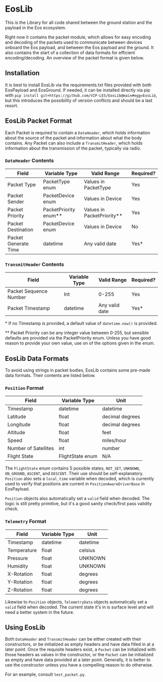 # EosLib

This is the Library for all code shared between the ground station and the payload in the Eos ecosystem.

Right now it contains the packet module, which allows for easy encoding and decoding of the packets used to communicate
between devices onboard the Eos payload, and between the Eos payload and the ground. It also contains the start of a
collection of data formats for efficient encoding/decoding. An overview of the packet format is given below.

## Installation

It is best to install EosLib via the requirements.txt files provided with both EosPayload and EosGround. If needed, it
can be installed directly via pip with `pip install git+https://github.com/VIP-LES/EosLib@main#egg=EosLib`, but this
introduces the possibility of version conflicts and should be a last resort.

## EosLib Packet Format

Each Packet is required to contain a `DataHeader`, which holds information about the source of the packet and
information about what the body contains. Any Packet can also include a `TransmitHeader`, which holds information
about the transmission of the packet, typically via radio.

### `DataHeader` Contents

| Field                | Variable Type           | Valid Range                  | Required? |
| -------------------- | ----------------------- | ---------------------------- | --------- |
| Packet Type          | PacketType enum         | Values in PacketType         | Yes       |
| Packet Sender        | PacketDevice enum       | Values in Device             | Yes       |
| Packet Priority      | PacketPriority enum\*\* | Values in PacketPriority\*\* | Yes       |
| Packet Destination   | PacketDevice enum       | Values in Device             | No        |
| Packet Generate Time | datetime                | Any valid date               | Yes\*     |

### `TransmitHeader` Contents

| Field                  | Variable Type | Valid Range    | Required? |
| ---------------------- | ------------- | -------------- | --------- |
| Packet Sequence Number | Int           | 0-255          | Yes       |
| Packet Timestamp       | datetime      | Any valid date | Yes\*     |

\* If no Timestamp is provided, a default value of `datetime.now()` is provided.

\*\* Packet Priority can be any integer value between 0-255, but sensible defaults are provided via the PacketPriority
enum. Unless you have good reason to provide your own value, use on of the options given in the enum.

## EosLib Data Formats

To avoid using strings in packet bodies, EosLib contains some pre-made data formats. Their contents are listed below.

### `Position` Format

| Field                | Variable Type    | Unit            |
| -------------------- | ---------------- | --------------- |
| Timestamp            | datetime         | datetime        |
| Latitude             | float            | decimal degrees |
| Longitude            | float            | decimal degrees |
| Altitude             | float            | feet            |
| Speed                | float            | miles/hour      |
| Number of Satellites | int              | number          |
| Flight State         | FlightState enum | N/A             |

The `FlightState` enum contains 5 possible states, `NOT_SET`, `UNKNOWN`, `ON_GROUND`, `ASCENT`, and `DESCENT`. Their
use should be self-explanatory. `Position` also sets a `local_time` variable when decoded, which is currently used to
verify that positions are current in `PositionAwareDriverBase` in EosPayload.

`Position` objects also automatically set a `valid` field when decoded. The logic is still pretty primitive, but it's a
good sanity check/first pass validity check.

### `Telemetry` Format

| Field       | Variable Type | Unit     |
| ----------- | ------------- | -------- |
| Timestamp   | datetime      | datetime |
| Temperature | float         | celsius  |
| Pressure    | float         | UNKNOWN  |
| Humidity    | float         | UNKNOWN  |
| X-Rotation  | float         | degrees  |
| Y-Rotation  | float         | degrees  |
| Z-Rotation  | float         | degrees  |

Likewise to `Position` objects, `TelemetryData` objects automatically set a `valid` field when decoded. The current state it's in is surface level and will need a better system in the future.

## Using EosLib

Both `DataHeader` and `TransmitHeader` can be either created with their constructors, or be initialized as empty headers
and have data filled in at a later point. Once the requisite headers exist, a `Packet` can be initialized with those
headers as values in the constructor, or the `Packet` can be initialized as empty and have data provided at a later
point. Generally, it is better to use the constructor unless you have a compelling reason to do otherwise.

For an example, consult `test_packet.py`.
